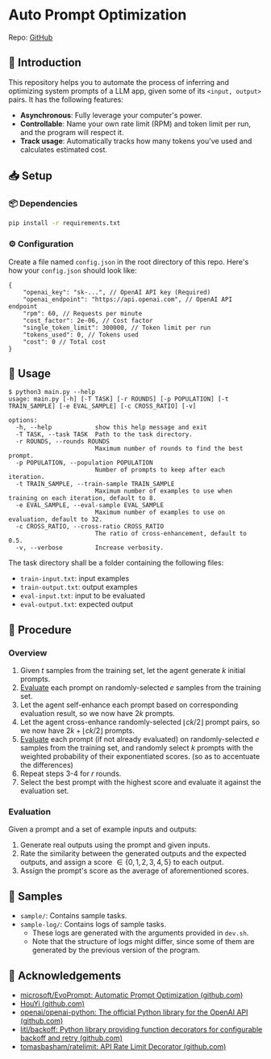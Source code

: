 # Auto Prompt Optimization

Repo: [GitHub](https://github.com/PRO-2684/Auto-Prompt-Optimize/)

## 🤔 Introduction

This repository helps you to automate the process of inferring and optimizing system prompts of a LLM app, given some of its `<input, output>` pairs. It has the following features:

- **Asynchronous**: Fully leverage your computer's power.
- **Controllable**: Name your own rate limit (RPM) and token limit per run, and the program will respect it.
- **Track usage**: Automatically tracks how many tokens you've used and calculates estimated cost.

## 📥 Setup

### 📦 Dependencies

```bash
pip install -r requirements.txt
```

### ⚙️ Configuration

Create a file named `config.json` in the root directory of this repo. Here's how your `config.json` should look like:

```jsonc
{
    "openai_key": "sk-...", // OpenAI API key (Required)
    "openai_endpoint": "https://api.openai.com", // OpenAI API endpoint
    "rpm": 60, // Requests per minute
    "cost_factor": 2e-06, // Cost factor
    "single_token_limit": 300000, // Token limit per run
    "tokens_used": 0, // Tokens used
    "cost": 0 // Total cost
}
```

## 📖 Usage

```text
$ python3 main.py --help
usage: main.py [-h] [-T TASK] [-r ROUNDS] [-p POPULATION] [-t TRAIN_SAMPLE] [-e EVAL_SAMPLE] [-c CROSS_RATIO] [-v]

options:
  -h, --help            show this help message and exit
  -T TASK, --task TASK  Path to the task directory.
  -r ROUNDS, --rounds ROUNDS
                        Maximum number of rounds to find the best prompt.
  -p POPULATION, --population POPULATION
                        Number of prompts to keep after each iteration.
  -t TRAIN_SAMPLE, --train-sample TRAIN_SAMPLE
                        Maximum number of examples to use when training on each iteration, default to 8.
  -e EVAL_SAMPLE, --eval-sample EVAL_SAMPLE
                        Maximum number of examples to use on evaluation, default to 32.
  -c CROSS_RATIO, --cross-ratio CROSS_RATIO
                        The ratio of cross-enhancement, default to 0.5.
  -v, --verbose         Increase verbosity.
```

The task directory shall be a folder containing the following files:

- `train-input.txt`: input examples
- `train-output.txt`: output examples
- `eval-input.txt`: input to be evaluated
- `eval-output.txt`: expected output

## 🔄️ Procedure

### Overview

1. Given $t$ samples from the training set, let the agent generate $k$ initial prompts.
2. [Evaluate](#evaluation) each prompt on randomly-selected $e$ samples from the training set.
3. Let the agent self-enhance each prompt based on corresponding evaluation result, so we now have $2k$ prompts.
4. Let the agent cross-enhance randomly-selected $\lfloor ck/2\rfloor$ prompt pairs, so we now have $2k + \lfloor ck/2\rfloor$ prompts.
5. [Evaluate](#evaluation) each prompt (if not already evaluated) on randomly-selected $e$ samples from the training set, and randomly select $k$ prompts with the weighted probability of their exponentiated scores. (so as to accentuate the differences)
6. Repeat steps 3-4 for $r$ rounds.
7. Select the best prompt with the highest score and evaluate it against the evaluation set.

### Evaluation

Given a prompt and a set of example inputs and outputs:

1. Generate real outputs using the prompt and given inputs.
2. Rate the similarity between the generated outputs and the expected outputs, and assign a score $\in\{0, 1, 2, 3, 4, 5\}$ to each output.
3. Assign the prompt's score as the average of aforementioned scores.

## 🧪 Samples

- `sample/`: Contains sample tasks.
- `sample-log/`: Contains logs of sample tasks.
  - These logs are generated with the arguments provided in `dev.sh`.
  - Note that the structure of logs might differ, since some of them are generated by the previous version of the program.

## 🎉 Acknowledgements

- [microsoft/EvoPrompt: Automatic Prompt Optimization (github.com)](https://github.com/microsoft/EvoPrompt)
- [HouYi (github.com)](https://github.com/LLMSecurity/HouYi)
- [openai/openai-python: The official Python library for the OpenAI API (github.com)](https://github.com/openai/openai-python)
- [litl/backoff: Python library providing function decorators for configurable backoff and retry (github.com)](https://github.com/litl/backoff)
- [tomasbasham/ratelimit: API Rate Limit Decorator (github.com)](https://github.com/tomasbasham/ratelimit)
